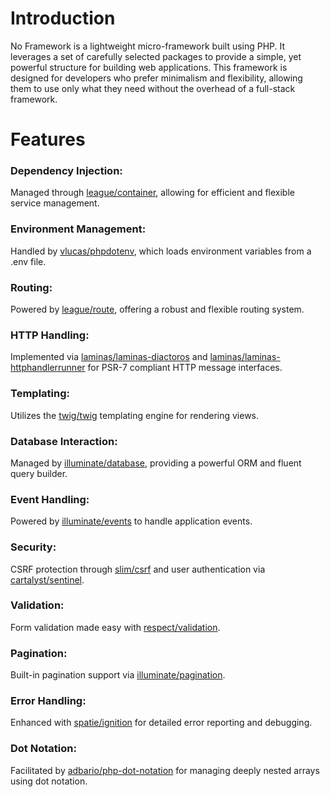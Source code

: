 
<h1>Introduction</h1>
No Framework is a lightweight micro-framework built using PHP. It leverages a set of carefully 
selected packages to provide a simple, yet powerful structure for building web applications.
This framework is designed for developers who prefer minimalism and flexibility,
allowing them to use only what they need without the overhead of a full-stack framework.


<h1>Features</h1>

<h3 align="left">Dependency Injection:</h3> 
Managed through <a href="https://container.thephpleague.com/4.x/" target="_blank">league/container</a>, allowing for efficient and flexible service management.

<h3 align="left">Environment Management:</h3> 
Handled by <a href="https://github.com/vlucas/phpdotenv" target="_blank">vlucas/phpdotenv</a>, which loads environment variables from a .env file.

<h3 align="left">Routing:</h3> 
Powered by <a href="https://route.thephpleague.com/5.x/" target="_blank">league/route</a>, offering a robust and flexible routing system.

<h3 align="left">HTTP Handling:</h3> 
Implemented via <a href="https://docs.laminas.dev/laminas-diactoros/" target="_blank">laminas/laminas-diactoros</a> and <a href="https://docs.laminas.dev/laminas-httphandlerrunner/" target="_blank">laminas/laminas-httphandlerrunner</a> for PSR-7 compliant HTTP message interfaces.

<h3 align="left">Templating:</h3> 
Utilizes the <a href="https://twig.symfony.com/doc/3.x/" target="_blank">twig/twig</a> templating engine for rendering views.

<h3 align="left">Database Interaction:</h3> 
Managed by <a href="https://laravel.com/docs/11.x/eloquent" target="_blank">illuminate/database</a>, providing a powerful ORM and fluent query builder.

<h3 align="left">Event Handling:</h3> 
Powered by <a href="https://laravel.com/docs/11.x/events" target="_blank">illuminate/events</a> to handle application events.

<h3 align="left">Security:</h3> 
CSRF protection through <a href="https://github.com/slimphp/Slim-Csrf" target="_blank">slim/csrf</a> and user authentication via <a href="https://cartalyst.com/manual/sentinel" target="_blank">cartalyst/sentinel</a>.

<h3 align="left">Validation:</h3> 
Form validation made easy with <a href="https://respect-validation.readthedocs.io/en/latest/" target="_blank">respect/validation</a>.

<h3 align="left">Pagination:</h3> 
Built-in pagination support via <a href="https://laravel.com/docs/11.x/pagination" target="_blank">illuminate/pagination</a>.

<h3 align="left">Error Handling:</h3> 
Enhanced with <a href="https://spatie.be/docs/ignition/v1/introduction" target="_blank">spatie/ignition</a> for detailed error reporting and debugging.

<h3 align="left">Dot Notation:</h3> 
Facilitated by <a href="https://github.com/adbario/php-dot-notation" target="_blank">adbario/php-dot-notation</a> for managing deeply nested arrays using dot notation.
